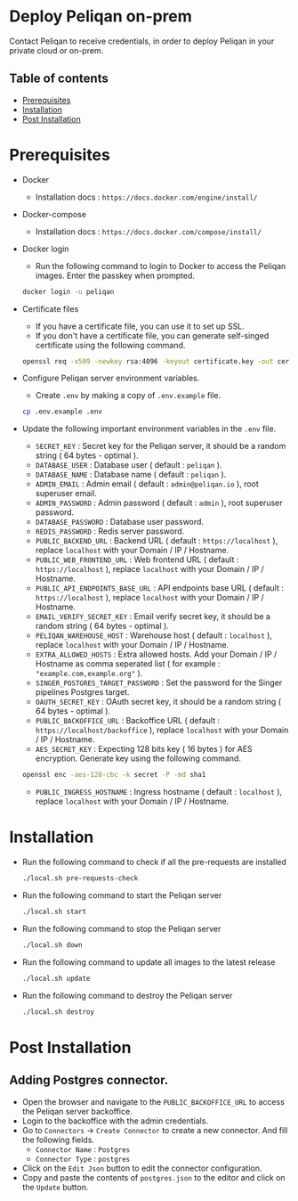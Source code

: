 # Deploy Peliqan on-prem

Contact Peliqan to receive credentials, in order to deploy Peliqan in your private cloud or on-prem.

## Table of contents
- [Prerequisites](#prerequisites)
- [Installation](#installation)
- [Post Installation](#post-installation)

# Prerequisites
- Docker
  - Installation docs : `https://docs.docker.com/engine/install/`
  

- Docker-compose
  - Installation docs : `https://docs.docker.com/compose/install/`
  

- Docker login
  - Run the following command to login to Docker to access the Peliqan images. Enter the passkey when prompted.
  ```bash
  docker login -u peliqan
  ```

- Certificate files
  - If you have a certificate file, you can use it to set up SSL.
  - If you don't have a certificate file, you can generate self-singed certificate using the following command.
  ```bash
  openssl req -x509 -newkey rsa:4096 -keyout certificate.key -out certificate.crt -days 365
  ```


- Configure Peliqan server environment variables.
  - Create `.env` by making a copy of `.env.example` file.
  ```bash
  cp .env.example .env
  ```
  

- Update the following important environment variables in the `.env` file.

  - `SECRET_KEY` : Secret key for the Peliqan server, it should be a random string ( 64 bytes - optimal ).
  - `DATABASE_USER` : Database user ( default : `peliqan` ).
  - `DATABASE_NAME` : Database name ( default : `peliqan` ).
  - `ADMIN_EMAIL` : Admin email ( default : `admin@peliqan.io` ), root superuser email.
  - `ADMIN_PASSWORD` : Admin password ( default : `admin` ), root superuser password.
  - `DATABASE_PASSWORD` : Database user password.
  - `REDIS_PASSWORD` : Redis server password.
  - `PUBLIC_BACKEND_URL` : Backend URL ( default : `https://localhost` ), replace `localhost` with your Domain / IP / Hostname.
  - `PUBLIC_WEB_FRONTEND_URL` : Web frontend URL ( default : `https://localhost` ), replace `localhost` with your Domain / IP / Hostname.
  - `PUBLIC_API_ENDPOINTS_BASE_URL` : API endpoints base URL ( default : `https://localhost` ), replace `localhost` with your Domain / IP / Hostname.
  - `EMAIL_VERIFY_SECRET_KEY` : Email verify secret key, it should be a random string ( 64 bytes - optimal ).
  - `PELIQAN_WAREHOUSE_HOST` : Warehouse host ( default : `localhost` ), replace `localhost` with your Domain / IP / Hostname.
  - `EXTRA_ALLOWED_HOSTS` : Extra allowed hosts. Add your Domain / IP / Hostname as comma seperated list ( for example : `"example.com,example.org"` ).
  - `SINGER_POSTGRES_TARGET_PASSWORD` : Set the password for the Singer pipelines Postgres target.
  - `OAUTH_SECRET_KEY` : OAuth secret key, it should be a random string ( 64 bytes - optimal ).
  - `PUBLIC_BACKOFFICE_URL` : Backoffice URL ( default : `https://localhost/backoffice` ), replace `localhost` with your Domain / IP / Hostname.
  - `AES_SECRET_KEY` : Expecting 128 bits key ( 16 bytes ) for AES encryption. Generate key using the following command.
  ```bash
  openssl enc -aes-128-cbc -k secret -P -md sha1
  ```
  - `PUBLIC_INGRESS_HOSTNAME` : Ingress hostname ( default : `localhost` ), replace `localhost` with your Domain / IP / Hostname.

# Installation
- Run the following command to check if all the pre-requests are installed
  ```bash
  ./local.sh pre-requests-check
  ```
- Run the following command to start the Peliqan server
  ```bash
  ./local.sh start
  ```
- Run the following command to stop the Peliqan server
  ```bash
  ./local.sh down
  ```
- Run the following command to update all images to the latest release
  ```bash
  ./local.sh update
  ```
- Run the following command to destroy the Peliqan server
  ```bash
  ./local.sh destroy
  ```

# Post Installation

## Adding Postgres connector.
- Open the browser and navigate to the `PUBLIC_BACKOFFICE_URL` to access the Peliqan server backoffice.
- Login to the backoffice with the admin credentials.
- Go to `Connectors` -> `Create Connector` to create a new connector. And fill the following fields.
  - `Connector Name` : `Postgres`
  - `Connector Type` : `postgres`
- Click on the `Edit Json` button to edit the connector configuration.
- Copy and paste the contents of `postgres.json` to the editor and click on the `Update` button.
